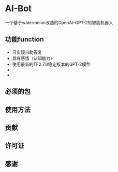 # AI-Bot
一个基于watermelon改造的OpenAI-GPT-2的智能机器人

## 功能function
- 可实现自助答复
- 具有感情（认知能力）
- 使用最新的TF2.7.0稳定版本的GPT-2模型
- 
- 



## 必须的包




## 使用方法



## 贡献



## 许可证


## 感谢



